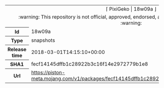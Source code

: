 <html><table>
<tr><td colspan="2" align="center"><img width="0" height="0"><br/>⌈ PixiGeko | 18w09a ⌋<br/><img width="0" height="0"></td></tr>
<tr><td colspan="2" align="center"><img width="0" height="0"><br/>
:warning: This repository is not official, approved, endorsed, associated or connected with Mojang :warning:
<br/><img width="0" height="0"></td></tr>
<tr><th>Id</th><td>18w09a</td></tr>
<tr><th>Type</th><td>snapshots</td></tr>
<tr><th>Release time</th><td>2018-03-01T14:15:10+00:00</td></tr>
<tr><th>SHA1</th><td>fecf14145dffb1c28922b3c16f14e2972779b1e8</td></tr>
<tr><th>Url</th><td><a href="https://piston-meta.mojang.com/v1/packages/fecf14145dffb1c28922b3c16f14e2972779b1e8/18w09a.json">https://piston-meta.mojang.com/v1/packages/fecf14145dffb1c28922b3c16f14e2972779b1e8/18w09a.json</a></td></tr>